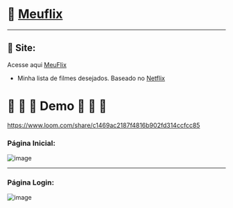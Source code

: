 #  🍿 [Meuflix](https://meuflix-wheat.vercel.app/)  
***



## 🎯 Site:
Acesse aqui [MeuFlix](https://meuflix-wheat.vercel.app/)   
- Minha lista de filmes desejados. Baseado no [Netflix](https://www.netflix.com/br/)

# 🍿  🍿  🍿 Demo  🍿  🍿  🍿


https://www.loom.com/share/c1469ac2187f4816b902fd314ccfcc85


### Página Inicial:  
![image](https://user-images.githubusercontent.com/94201226/165018161-923ea242-3bab-4a61-8230-f5328c6f9171.png)
  
  
***
### Página Login:  
![image](https://user-images.githubusercontent.com/94201226/165018387-dfae0600-4ee8-4c02-b9ab-f3bab3e1ec97.png)


